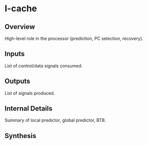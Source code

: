 # I-cache

## Overview
High-level role in the processor (prediction, PC selection, recovery).

## Inputs
List of control/data signals consumed.

## Outputs
List of signals produced.

## Internal Details
Summary of local predictor, global predictor, BTB.

## Synthesis